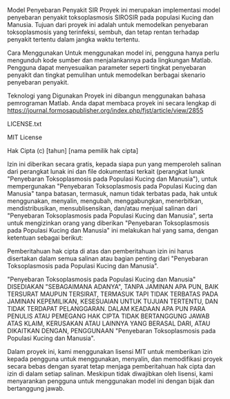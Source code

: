 Model Penyebaran Penyakit SIR
Proyek ini merupakan implementasi model penyebaran penyakit toksoplasmosis SIROSIR pada populasi Kucing dan Manusia. Tujuan dari proyek ini adalah untuk memodelkan penyebaran toksoplasmosis yang terinfeksi, sembuh, dan tetap rentan terhadap penyakit tertentu dalam jangka waktu tertentu.

Cara Menggunakan
Untuk menggunakan model ini, pengguna hanya perlu mengunduh kode sumber dan menjalankannya pada lingkungan Matlab. Pengguna dapat menyesuaikan parameter seperti tingkat penyebaran penyakit dan tingkat pemulihan untuk memodelkan berbagai skenario penyebaran penyakit.

Teknologi yang Digunakan
Proyek ini dibangun menggunakan bahasa pemrograman Matlab. Anda dapat membaca proyek ini secara lengkap di https://journal.formosapublisher.org/index.php/fjst/article/view/2855

LICENSE.txt

MIT License

Hak Cipta (c) [tahun] [nama pemilik hak cipta]

Izin ini diberikan secara gratis, kepada siapa pun yang memperoleh salinan dari perangkat lunak ini dan file dokumentasi terkait (perangkat lunak "Penyebaran Toksoplasmosis pada Populasi Kucing dan Manusia"), untuk mempergunakan "Penyebaran Toksoplasmosis pada Populasi Kucing dan Manusia" tanpa batasan, termasuk, namun tidak terbatas pada, hak untuk menggunakan, menyalin, mengubah, menggabungkan, menerbitkan, mendistribusikan, mensublisensikan, dan/atau menjual salinan dari "Penyebaran Toksoplasmosis pada Populasi Kucing dan Manusia", serta untuk mengizinkan orang yang diberikan "Penyebaran Toksoplasmosis pada Populasi Kucing dan Manusia" ini melakukan hal yang sama, dengan ketentuan sebagai berikut:

Pemberitahuan hak cipta di atas dan pemberitahuan izin ini harus disertakan dalam semua salinan atau bagian penting dari "Penyebaran Toksoplasmosis pada Populasi Kucing dan Manusia".

"Penyebaran Toksoplasmosis pada Populasi Kucing dan Manusia" DISEDIAKAN "SEBAGAIMANA ADANYA", TANPA JAMINAN APA PUN, BAIK TERSURAT MAUPUN TERSIRAT, TERMASUK TAPI TIDAK TERBATAS PADA JAMINAN KEPEMILIKAN, KESESUAIAN UNTUK TUJUAN TERTENTU, DAN TIDAK TERDAPAT PELANGGARAN. DALAM KEADAAN APA PUN PARA PENULIS ATAU PEMEGANG HAK CIPTA TIDAK BERTANGGUNG JAWAB ATAS KLAIM, KERUSAKAN ATAU LAINNYA YANG BERASAL DARI, ATAU DIKAITKAN DENGAN, PENGGUNAAN "Penyebaran Toksoplasmosis pada Populasi Kucing dan Manusia".

Dalam proyek ini, kami menggunakan lisensi MIT untuk memberikan izin kepada pengguna untuk menggunakan, menyalin, dan memodifikasi proyek secara bebas dengan syarat tetap menjaga pemberitahuan hak cipta dan izin di dalam setiap salinan. Meskipun tidak diwajibkan oleh lisensi, kami menyarankan pengguna untuk menggunakan model ini dengan bijak dan bertanggung jawab.
